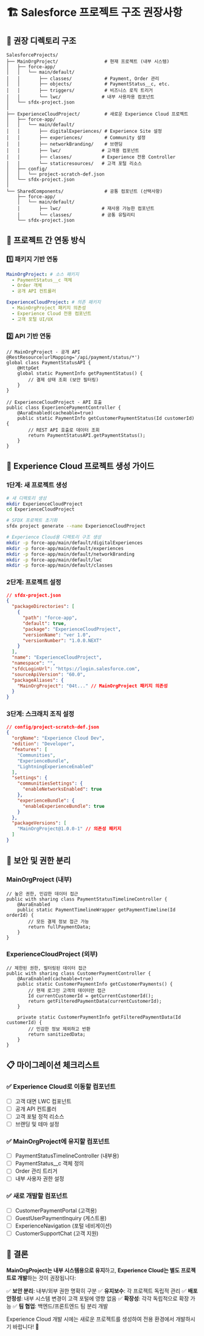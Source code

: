 # 🏗️ Salesforce 프로젝트 구조 권장사항

## 📁 권장 디렉토리 구조

```
SalesforceProjects/
├── MainOrgProject/                 # 현재 프로젝트 (내부 시스템)
│   ├── force-app/
│   │   └── main/default/
│   │       ├── classes/            # Payment, Order 관리
│   │       ├── objects/            # PaymentStatus__c, etc.
│   │       ├── triggers/           # 비즈니스 로직 트리거
│   │       └── lwc/               # 내부 사용자용 컴포넌트
│   └── sfdx-project.json
│
├── ExperienceCloudProject/         # 새로운 Experience Cloud 프로젝트
│   ├── force-app/
│   │   └── main/default/
│   │       ├── digitalExperiences/ # Experience Site 설정
│   │       ├── experiences/        # Community 설정
│   │       ├── networkBranding/    # 브랜딩
│   │       ├── lwc/               # 고객용 컴포넌트
│   │       ├── classes/           # Experience 전용 Controller
│   │       └── staticresources/   # 고객 포털 리소스
│   ├── config/
│   │   └── project-scratch-def.json
│   └── sfdx-project.json
│
└── SharedComponents/               # 공통 컴포넌트 (선택사항)
    ├── force-app/
    │   └── main/default/
    │       ├── lwc/               # 재사용 가능한 컴포넌트
    │       └── classes/           # 공통 유틸리티
    └── sfdx-project.json
```

## 🔄 **프로젝트 간 연동 방식**

### 1️⃣ **패키지 기반 연동**
```yaml
MainOrgProject: # 소스 패키지
  - PaymentStatus__c 객체
  - Order 객체
  - 공개 API 컨트롤러

ExperienceCloudProject: # 의존 패키지
  - MainOrgProject 패키지 의존성
  - Experience Cloud 전용 컴포넌트
  - 고객 포털 UI/UX
```

### 2️⃣ **API 기반 연동**
```apex
// MainOrgProject - 공개 API
@RestResource(urlMapping='/api/payment/status/*')
global class PaymentStatusAPI {
    @HttpGet
    global static PaymentInfo getPaymentStatus() {
        // 결제 상태 조회 (보안 필터링)
    }
}

// ExperienceCloudProject - API 호출
public class ExperiencePaymentController {
    @AuraEnabled(cacheable=true)
    public static PaymentInfo getCustomerPaymentStatus(Id customerId) {
        // REST API 호출로 데이터 조회
        return PaymentStatusAPI.getPaymentStatus();
    }
}
```

## 🚀 **Experience Cloud 프로젝트 생성 가이드**

### 1단계: 새 프로젝트 생성
```bash
# 새 디렉토리 생성
mkdir ExperienceCloudProject
cd ExperienceCloudProject

# SFDX 프로젝트 초기화
sfdx project generate --name ExperienceCloudProject

# Experience Cloud용 디렉토리 구조 생성
mkdir -p force-app/main/default/digitalExperiences
mkdir -p force-app/main/default/experiences  
mkdir -p force-app/main/default/networkBranding
mkdir -p force-app/main/default/lwc
mkdir -p force-app/main/default/classes
```

### 2단계: 프로젝트 설정
```json
// sfdx-project.json
{
  "packageDirectories": [
    {
      "path": "force-app",
      "default": true,
      "package": "ExperienceCloudProject",
      "versionName": "ver 1.0",
      "versionNumber": "1.0.0.NEXT"
    }
  ],
  "name": "ExperienceCloudProject",
  "namespace": "",
  "sfdcLoginUrl": "https://login.salesforce.com",
  "sourceApiVersion": "60.0",
  "packageAliases": {
    "MainOrgProject": "04t..." // MainOrgProject 패키지 의존성
  }
}
```

### 3단계: 스크래치 조직 설정
```json
// config/project-scratch-def.json
{
  "orgName": "Experience Cloud Dev",
  "edition": "Developer", 
  "features": [
    "Communities",
    "ExperienceBundle",
    "LightningExperienceEnabled"
  ],
  "settings": {
    "communitiesSettings": {
      "enableNetworksEnabled": true
    },
    "experienceBundle": {
      "enableExperienceBundle": true
    }
  },
  "packageVersions": [
    "MainOrgProject@1.0.0-1" // 의존성 패키지
  ]
}
```

## 🔐 **보안 및 권한 분리**

### MainOrgProject (내부)
```apex
// 높은 권한, 민감한 데이터 접근
public with sharing class PaymentStatusTimelineController {
    @AuraEnabled
    public static PaymentTimelineWrapper getPaymentTimeline(Id orderId) {
        // 모든 결제 정보 접근 가능
        return fullPaymentData;
    }
}
```

### ExperienceCloudProject (외부)
```apex
// 제한된 권한, 필터링된 데이터 접근
public with sharing class CustomerPaymentController {
    @AuraEnabled(cacheable=true)
    public static CustomerPaymentInfo getCustomerPayments() {
        // 현재 로그인 고객의 데이터만 접근
        Id currentCustomerId = getCurrentCustomerId();
        return getFilteredPaymentData(currentCustomerId);
    }
    
    private static CustomerPaymentInfo getFilteredPaymentData(Id customerId) {
        // 민감한 정보 제외하고 반환
        return sanitizedData;
    }
}
```

## 📋 **마이그레이션 체크리스트**

### ✅ Experience Cloud로 이동할 컴포넌트
- [ ] 고객 대면 LWC 컴포넌트
- [ ] 공개 API 컨트롤러
- [ ] 고객 포털 정적 리소스
- [ ] 브랜딩 및 테마 설정

### ✅ MainOrgProject에 유지할 컴포넌트  
- [ ] PaymentStatusTimelineController (내부용)
- [ ] PaymentStatus__c 객체 정의
- [ ] Order 관리 트리거
- [ ] 내부 사용자 권한 설정

### ✅ 새로 개발할 컴포넌트
- [ ] CustomerPaymentPortal (고객용)
- [ ] GuestUserPaymentInquiry (게스트용)
- [ ] ExperienceNavigation (포털 네비게이션)
- [ ] CustomerSupportChat (고객 지원)

## 🎯 **결론**

**MainOrgProject는 내부 시스템용으로 유지**하고, **Experience Cloud는 별도 프로젝트로 개발**하는 것이 권장됩니다:

✅ **보안 분리**: 내부/외부 권한 명확히 구분
✅ **유지보수**: 각 프로젝트 독립적 관리
✅ **배포 안정성**: 내부 시스템 변경이 고객 포털에 영향 없음
✅ **확장성**: 각각 독립적으로 확장 가능
✅ **팀 협업**: 백엔드/프론트엔드 팀 분리 개발

Experience Cloud 개발 시에는 새로운 프로젝트를 생성하여 전용 환경에서 개발하시기 바랍니다! 🚀
